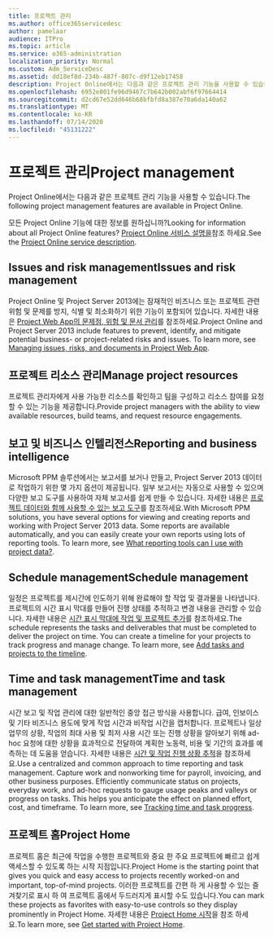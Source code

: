 ```yaml
---
title: 프로젝트 관리
ms.author: office365servicedesc
author: pamelaar
audience: ITPro
ms.topic: article
ms.service: o365-administration
localization_priority: Normal
ms.custom: Adm_ServiceDesc
ms.assetid: dd18ef8d-234b-487f-807c-d9f12eb17458
description: Project Online에서는 다음과 같은 프로젝트 관리 기능을 사용할 수 있습니다.
ms.openlocfilehash: 6952e801fe96d9467c7b642b002abf6f97664414
ms.sourcegitcommit: d2cd67e52dd646b68bfbfd8a387e70a6da140a62
ms.translationtype: MT
ms.contentlocale: ko-KR
ms.lasthandoff: 07/14/2020
ms.locfileid: "45131222"
---
```

# <a name="project-management"></a><span data-ttu-id="247df-103">프로젝트 관리</span><span class="sxs-lookup"><span data-stu-id="247df-103">Project management</span></span>

<span data-ttu-id="247df-104">Project Online에서는 다음과 같은 프로젝트 관리 기능을 사용할 수 있습니다.</span><span class="sxs-lookup"><span data-stu-id="247df-104">The following project management features are available in Project Online.</span></span>
  
<span data-ttu-id="247df-105">모든 Project Online 기능에 대한 정보를 원하십니까?</span><span class="sxs-lookup"><span data-stu-id="247df-105">Looking for information about all Project Online features?</span></span> <span data-ttu-id="247df-106">[Project Online 서비스 설명을](project-online-service-description.md)참조 하세요.</span><span class="sxs-lookup"><span data-stu-id="247df-106">See the [Project Online service description](project-online-service-description.md).</span></span>
  
## <a name="issues-and-risk-management"></a><span data-ttu-id="247df-107">Issues and risk management</span><span class="sxs-lookup"><span data-stu-id="247df-107">Issues and risk management</span></span>

<span data-ttu-id="247df-p102">Project Online 및 Project Server 2013에는 잠재적인 비즈니스 또는 프로젝트 관련 위험 및 문제를 방지, 식별 및 최소화하기 위한 기능이 포함되어 있습니다. 자세한 내용은 [Project Web App의 문제점, 위험 및 문서 관리](https://go.microsoft.com/fwlink/?LinkId=402634)를 참조하세요.</span><span class="sxs-lookup"><span data-stu-id="247df-p102">Project Online and Project Server 2013 include features to prevent, identify, and mitigate potential business- or project-related risks and issues. To learn more, see [Managing issues, risks, and documents in Project Web App](https://go.microsoft.com/fwlink/?LinkId=402634).</span></span>
  
## <a name="manage-project-resources"></a><span data-ttu-id="247df-110">프로젝트 리소스 관리</span><span class="sxs-lookup"><span data-stu-id="247df-110">Manage project resources</span></span>

<span data-ttu-id="247df-111">프로젝트 관리자에게 사용 가능한 리소스를 확인하고 팀을 구성하고 리소스 참여를 요청할 수 있는 기능을 제공합니다.</span><span class="sxs-lookup"><span data-stu-id="247df-111">Provide project managers with the ability to view available resources, build teams, and request resource engagements.</span></span>
  
## <a name="reporting-and-business-intelligence"></a><span data-ttu-id="247df-112">보고 및 비즈니스 인텔리전스</span><span class="sxs-lookup"><span data-stu-id="247df-112">Reporting and business intelligence</span></span>

<span data-ttu-id="247df-p103">Microsoft PPM 솔루션에서는 보고서를 보거나 만들고, Project Server 2013 데이터로 작업하기 위한 몇 가지 옵션이 제공됩니다. 일부 보고서는 자동으로 사용할 수 있으며 다양한 보고 도구를 사용하여 자체 보고서를 쉽게 만들 수 있습니다. 자세한 내용은 [프로젝트 데이터와 함께 사용할 수 있는 보고 도구](https://go.microsoft.com/fwlink/?LinkId=402642)를 참조하세요.</span><span class="sxs-lookup"><span data-stu-id="247df-p103">With Microsoft PPM solutions, you have several options for viewing and creating reports and working with Project Server 2013 data. Some reports are available automatically, and you can easily create your own reports using lots of reporting tools. To learn more, see [What reporting tools can I use with project data?](https://go.microsoft.com/fwlink/?LinkId=402642).</span></span>
  
## <a name="schedule-management"></a><span data-ttu-id="247df-116">Schedule management</span><span class="sxs-lookup"><span data-stu-id="247df-116">Schedule management</span></span>

<span data-ttu-id="247df-p104">일정은 프로젝트를 제시간에 인도하기 위해 완료해야 할 작업 및 결과물을 나타냅니다. 프로젝트의 시간 표시 막대를 만들어 진행 상태를 추적하고 변경 내용을 관리할 수 있습니다. 자세한 내용은 [시간 표시 막대에 작업 및 프로젝트 추가](https://go.microsoft.com/fwlink/?LinkID=402655)를 참조하세요.</span><span class="sxs-lookup"><span data-stu-id="247df-p104">The schedule represents the tasks and deliverables that must be completed to deliver the project on time. You can create a timeline for your projects to track progress and manage change. To learn more, see [Add tasks and projects to the timeline](https://go.microsoft.com/fwlink/?LinkID=402655).</span></span>
  
## <a name="time-and-task-management"></a><span data-ttu-id="247df-120">Time and task management</span><span class="sxs-lookup"><span data-stu-id="247df-120">Time and task management</span></span>

<span data-ttu-id="247df-p105">시간 보고 및 작업 관리에 대한 일반적인 중앙 접근 방식을 사용합니다. 급여, 인보이스 및 기타 비즈니스 용도에 맞게 작업 시간과 비작업 시간을 캡처합니다. 프로젝트나 일상 업무의 상황, 작업의 최대 사용 및 최저 사용 시간 또는 진행 상황을 알아보기 위해 ad-hoc 요청에 대한 상황을 효과적으로 전달하여 계획한 노동력, 비용 및 기간의 효과를 예측하는 데 도움을 얻습니다. 자세한 내용은 [시간 및 작업 진행 상황 추적](https://go.microsoft.com/fwlink/p/?LinkId=271321)을 참조하세요.</span><span class="sxs-lookup"><span data-stu-id="247df-p105">Use a centralized and common approach to time reporting and task management. Capture work and nonworking time for payroll, invoicing, and other business purposes. Efficiently communicate status on projects, everyday work, and ad-hoc requests to gauge usage peaks and valleys or progress on tasks. This helps you anticipate the effect on planned effort, cost, and timeframe. To learn more, see [Tracking time and task progress](https://go.microsoft.com/fwlink/p/?LinkId=271321).</span></span>

## <a name="project-home"></a><span data-ttu-id="247df-126">프로젝트 홈</span><span class="sxs-lookup"><span data-stu-id="247df-126">Project Home</span></span>

<span data-ttu-id="247df-127">프로젝트 홈은 최근에 작업을 수행한 프로젝트와 중요 한 주요 프로젝트에 빠르고 쉽게 액세스할 수 있도록 하는 시작 지점입니다.</span><span class="sxs-lookup"><span data-stu-id="247df-127">Project Home is the starting point that gives you quick and easy access to projects recently worked-on and important, top-of-mind projects.</span></span> <span data-ttu-id="247df-128">이러한 프로젝트를 간편 하 게 사용할 수 있는 즐겨찾기로 표시 하 여 프로젝트 홈에서 두드러지게 표시할 수도 있습니다.</span><span class="sxs-lookup"><span data-stu-id="247df-128">You can mark these projects as favorites with easy-to-use controls so they display prominently in Project Home.</span></span> <span data-ttu-id="247df-129">자세한 내용은 [Project Home 시작](https://support.office.com/article/get-started-with-project-home-a3b38418-35e7-4df4-8e4a-ba6a4fa0562a?ui=en-US&rs=en-US&ad=US)을 참조 하세요.</span><span class="sxs-lookup"><span data-stu-id="247df-129">To learn more, see [Get started with Project Home](https://support.office.com/article/get-started-with-project-home-a3b38418-35e7-4df4-8e4a-ba6a4fa0562a?ui=en-US&rs=en-US&ad=US).</span></span>
